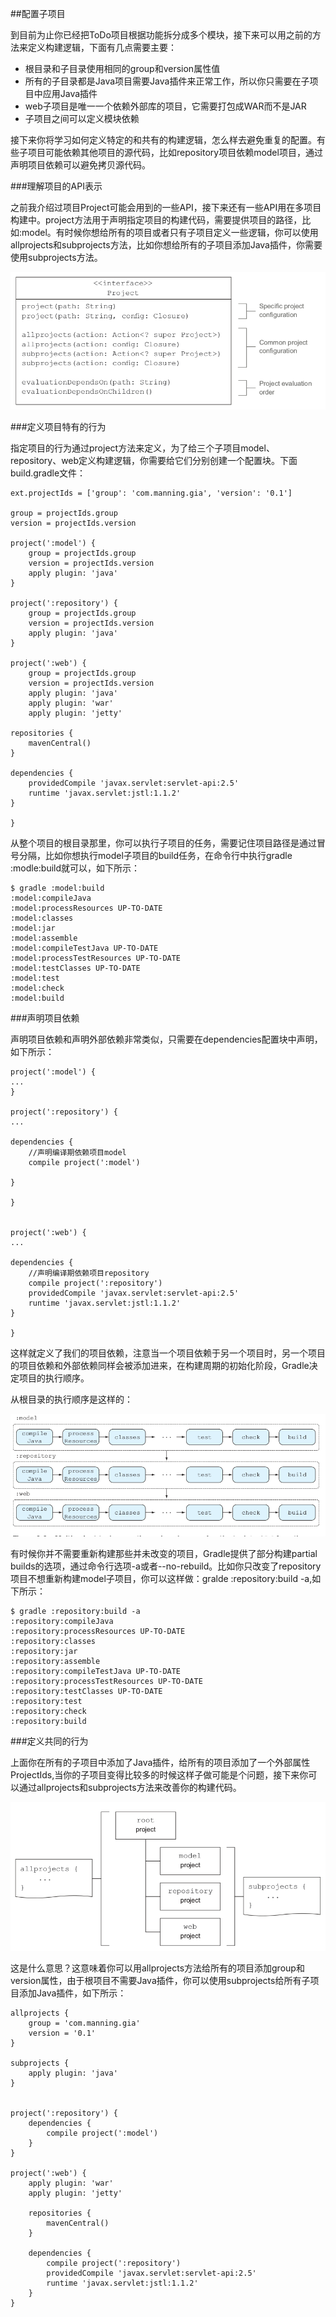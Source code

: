 ##配置子项目

到目前为止你已经把ToDo项目根据功能拆分成多个模块，接下来可以用之前的方法来定义构建逻辑，下面有几点需要主要：

* 根目录和子目录使用相同的group和version属性值
* 所有的子目录都是Java项目需要Java插件来正常工作，所以你只需要在子项目中应用Java插件
* web子项目是唯一一个依赖外部库的项目，它需要打包成WAR而不是JAR
* 子项目之间可以定义模块依赖

接下来你将学习如何定义特定的和共有的构建逻辑，怎么样去避免重复的配置。有些子项目可能依赖其他项目的源代码，比如repository项目依赖model项目，通过声明项目依赖可以避免拷贝源代码。

###理解项目的API表示

之前我介绍过项目Project可能会用到的一些API，接下来还有一些API用在多项目构建中。project方法用于声明指定项目的构建代码，需要提供项目的路径，比如:model。有时候你想给所有的项目或者只有子项目定义一些逻辑，你可以使用allprojects和subprojects方法，比如你想给所有的子项目添加Java插件，你需要使用subprojects方法。

![](/images/dag43.png)

###定义项目特有的行为

指定项目的行为通过project方法来定义，为了给三个子项目model、repository、web定义构建逻辑，你需要给它们分别创建一个配置块。下面build.gradle文件：

	ext.projectIds = ['group': 'com.manning.gia', 'version': '0.1']

	group = projectIds.group
	version = projectIds.version

	project(':model') {
		group = projectIds.group
		version = projectIds.version
		apply plugin: 'java'
	}

	project(':repository') {
		group = projectIds.group
		version = projectIds.version
		apply plugin: 'java'
	}

	project(':web') {
		group = projectIds.group
		version = projectIds.version
		apply plugin: 'java'
		apply plugin: 'war'
		apply plugin: 'jetty'

	repositories {
		mavenCentral()
	}

	dependencies {
		providedCompile 'javax.servlet:servlet-api:2.5'
		runtime 'javax.servlet:jstl:1.1.2'
	}

	}

从整个项目的根目录那里，你可以执行子项目的任务，需要记住项目路径是通过冒号分隔，比如你想执行model子项目的build任务，在命令行中执行gradle :modle:build就可以，如下所示：

	$ gradle :model:build
	:model:compileJava
	:model:processResources UP-TO-DATE
	:model:classes
	:model:jar
	:model:assemble
	:model:compileTestJava UP-TO-DATE
	:model:processTestResources UP-TO-DATE
	:model:testClasses UP-TO-DATE
	:model:test
	:model:check
	:model:build


###声明项目依赖

声明项目依赖和声明外部依赖非常类似，只需要在dependencies配置块中声明，如下所示：

	project(':model') {
	...
	}

	project(':repository') {
	...

	dependencies {
		//声明编译期依赖项目model
		compile project(':model')

	}

	}


	project(':web') {
	...

	dependencies {
		//声明编译期依赖项目repository
		compile project(':repository')
		providedCompile 'javax.servlet:servlet-api:2.5'
		runtime 'javax.servlet:jstl:1.1.2'
	}

	}

这样就定义了我们的项目依赖，注意当一个项目依赖于另一个项目时，另一个项目的项目依赖和外部依赖同样会被添加进来，在构建周期的初始化阶段，Gradle决定项目的执行顺序。

从根目录的执行顺序是这样的：

![](/images/dag44.png)


有时候你并不需要重新构建那些并未改变的项目，Gradle提供了部分构建partial builds的选项，通过命令行选项-a或者--no-rebuild。比如你只改变了repository项目不想重新构建model子项目，你可以这样做：gralde :repository:build -a,如下所示：

	$ gradle :repository:build -a
	:repository:compileJava
	:repository:processResources UP-TO-DATE
	:repository:classes
	:repository:jar
	:repository:assemble
	:repository:compileTestJava UP-TO-DATE
	:repository:processTestResources UP-TO-DATE
	:repository:testClasses UP-TO-DATE
	:repository:test
	:repository:check
	:repository:build

###定义共同的行为

上面你在所有的子项目中添加了Java插件，给所有的项目添加了一个外部属性ProjectIds,当你的子项目变得比较多的时候这样子做可能是个问题，接下来你可以通过allprojects和subprojects方法来改善你的构建代码。

![](/images/dag45.png)

这是什么意思？这意味着你可以用allprojects方法给所有的项目添加group和version属性，由于根项目不需要Java插件，你可以使用subprojects给所有子项目添加Java插件，如下所示：

	allprojects {
		group = 'com.manning.gia'
		version = '0.1'
	}

	subprojects {
		apply plugin: 'java'
	}

	 
	project(':repository') {
		dependencies {
			compile project(':model')
		}
	}

	project(':web') {
		apply plugin: 'war'
		apply plugin: 'jetty'

		repositories {
			mavenCentral()
		}

		dependencies {
			compile project(':repository')
			providedCompile 'javax.servlet:servlet-api:2.5'
			runtime 'javax.servlet:jstl:1.1.2'
		}
	}






